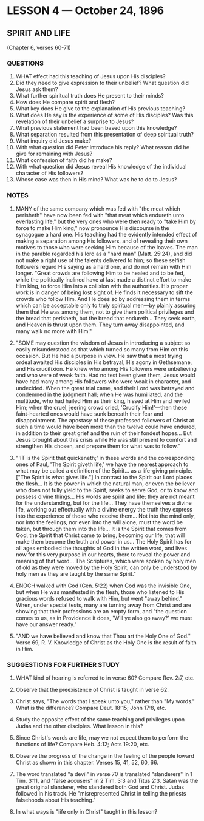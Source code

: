# LESSON 4 — October 24, 1896

## SPIRIT AND LIFE
(Chapter 6, verses 60-71)

### QUESTIONS

1. WHAT effect had this teaching of Jesus upon His disciples?
2. Did they need to give expression to their unbelief? What question did Jesus ask them?
3. What further spiritual truth does He present to their minds?
4. How does He compare spirit and flesh?
5. What key does He give to the explanation of His previous teaching?
6. What does He say is the experience of some of His disciples? Was this revelation of their unbelief a surprise to Jesus?
7. What previous statement had been based upon this knowledge?
8. What separation resulted from this presentation of deep spiritual truth?
9. What inquiry did Jesus make?
10. With what question did Peter introduce his reply? What reason did he give for remaining with Jesus?
11. What confession of faith did he make?
12. With what question did Jesus reveal His knowledge of the individual character of His followers?
13. Whose case was then in His mind? What was he to do to Jesus?

### NOTES

1. MANY of the same company which was fed with "the meat which perisheth" have now been fed with "that meat which endureth unto everlasting life," but the very ones who were then ready to "take Him by force to make Him king," now pronounce His discourse in the synagogue a hard one. His teaching had the evidently intended effect of making a separation among His followers, and of revealing their own motives to those who were seeking Him because of the loaves. The man in the parable regarded his lord as a "hard man" (Matt. 25:24), and did not make a right use of the talents delivered to him; so these selfish followers regard His saying as a hard one, and do not remain with Him longer. "Great crowds are following Him to be healed and to be fed, while the politically inclined have at last made a distinct effort to make Him king, to force Him into a collision with the authorities. His proper work is in danger of being lost sight of. He finds it necessary to sift the crowds who follow Him. And He does so by addressing them in terms which can be acceptable only to truly spiritual men—by plainly assuring them that He was among them, not to give them political privileges and the bread that perisheth, but the bread that endureth... They seek earth, and Heaven is thrust upon them. They turn away disappointed, and many walk no more with Him."

2. "SOME may question the wisdom of Jesus in introducing a subject so easily misunderstood as that which turned so many from Him on this occasion. But He had a purpose in view. He saw that a most trying ordeal awaited His disciples in His betrayal, His agony in Gethsemane, and His crucifixion. He knew who among His followers were unbelieving and who were of weak faith. Had no test been given them, Jesus would have had many among His followers who were weak in character, and undecided. When the great trial came, and their Lord was betrayed and condemned in the judgment hall; when He was humiliated, and the multitude, who had hailed Him as their king, hissed at Him and reviled Him; when the cruel, jeering crowd cried, 'Crucify Him!'—then these faint-hearted ones would have sunk beneath their fear and disappointment. The apostasy of these professed followers of Christ at such a time would have been more than the twelve could have endured, in addition to their great grief and the ruin of their fondest hopes... But Jesus brought about this crisis while He was still present to comfort and strengthen His chosen, and prepare them for what was to follow."

3. "'IT is the Spirit that quickeneth;' in these words and the corresponding ones of Paul, 'The Spirit giveth life,' we have the nearest approach to what may be called a definition of the Spirit... as a life-giving principle. ["The Spirit is what gives life."] In contrast to the Spirit our Lord places the flesh... It is the power in which the natural man, or even the believer who does not fully yield to the Spirit, seeks to serve God, or to know and possess divine things... His words are spirit and life; they are not meant for the understanding, but for the life... They have themselves a divine life, working out effectually with a divine energy the truth they express into the experience of those who receive them... Not into the mind only, nor into the feelings, nor even into the will alone, must the word be taken, but through them into the life... It is the Spirit that comes from God, the Spirit that Christ came to bring, becoming our life, that will make them become the truth and power in us... The Holy Spirit has for all ages embodied the thoughts of God in the written word, and lives now for this very purpose in our hearts, there to reveal the power and meaning of that word... The Scriptures, which were spoken by holy men of old as they were moved by the Holy Spirit, can only be understood by holy men as they are taught by the same Spirit."

4. ENOCH walked with God (Gen. 5:22) when God was the invisible One, but when He was manifested in the flesh, those who listened to His gracious words refused to walk with Him, but went "away behind." When, under special tests, many are turning away from Christ and are showing that their professions are an empty form, and "the question comes to us, as in Providence it does, 'Will ye also go away?' we must have our answer ready."

5. "AND we have believed and know that Thou art the Holy One of God." Verse 69, R. V. Knowledge of Christ as the Holy One is the result of faith in Him.

### SUGGESTIONS FOR FURTHER STUDY

1. WHAT kind of hearing is referred to in verse 60? Compare Rev. 2:7, etc.

2. Observe that the preexistence of Christ is taught in verse 62.

3. Christ says, "The words that I speak unto you," rather than "My words." What is the difference? Compare Deut. 18:15; John 17:8, etc.

4. Study the opposite effect of the same teaching and privileges upon Judas and the other disciples. What lesson in this?

5. Since Christ's words are life, may we not expect them to perform the functions of life? Compare Heb. 4:12; Acts 19:20, etc.

6. Observe the progress of the change in the feeling of the people toward Christ as shown in this chapter. Verses 15, 41, 52, 60, 66.

7. The word translated "a devil" in verse 70 is translated "slanderers" in 1 Tim. 3:11, and "false accusers" in 2 Tim. 3:3 and Titus 2:3. Satan was the great original slanderer, who slandered both God and Christ. Judas followed in his track. He "misrepresented Christ in telling the priests falsehoods about His teaching."

8. In what ways is "life only in Christ" taught in this lesson?